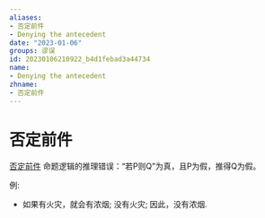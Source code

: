 ```yaml
---
aliases:
- 否定前件
- Denying the antecedent
date: "2023-01-06"
groups: 谬误
id: 20230106210922_b4d1febad3a44734
name:
- Denying the antecedent
zhname:
- 否定前件
---
```


# 否定前件

[否定前件](https://zh.wikipedia.org/wiki/%E5%90%A6%E5%AE%9A%E5%89%8D%E4%BB%B6) 命题逻辑的推理错误：“若P则Q”为真，且P为假，推得Q为假。

例: 
- 如果有火灾，就会有浓烟; 没有火灾; 因此，没有浓烟.
